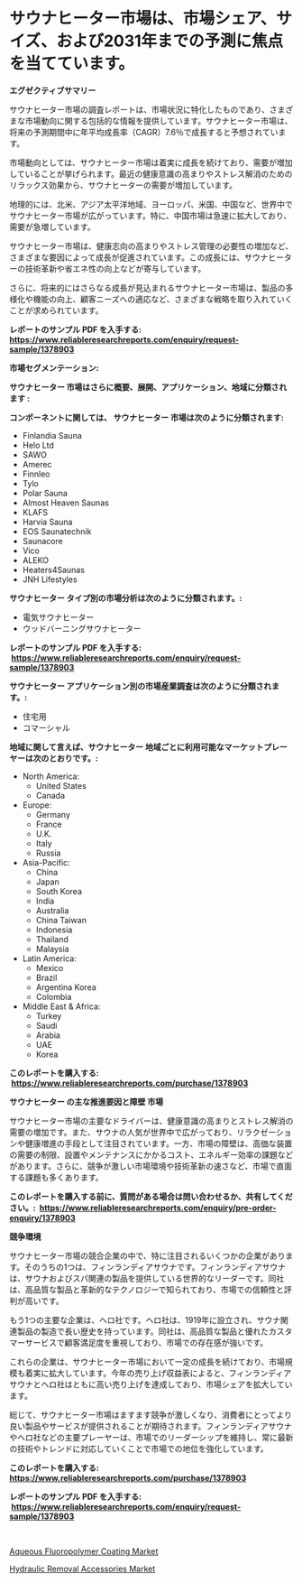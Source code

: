 <p><h1>サウナヒーター市場は、市場シェア、サイズ、および2031年までの予測に焦点を当てています。</h1></p><p><strong>エグゼクティブサマリー</strong></p>
<p><p>サウナヒーター市場の調査レポートは、市場状況に特化したものであり、さまざまな市場動向に関する包括的な情報を提供しています。サウナヒーター市場は、将来の予測期間中に年平均成長率（CAGR）7.6％で成長すると予想されています。</p><p>市場動向としては、サウナヒーター市場は着実に成長を続けており、需要が増加していることが挙げられます。最近の健康意識の高まりやストレス解消のためのリラックス効果から、サウナヒーターの需要が増加しています。</p><p>地理的には、北米、アジア太平洋地域、ヨーロッパ、米国、中国など、世界中でサウナヒーター市場が広がっています。特に、中国市場は急速に拡大しており、需要が急増しています。</p><p>サウナヒーター市場は、健康志向の高まりやストレス管理の必要性の増加など、さまざまな要因によって成長が促進されています。この成長には、サウナヒーターの技術革新や省エネ性の向上などが寄与しています。</p><p>さらに、将来的にはさらなる成長が見込まれるサウナヒーター市場は、製品の多様化や機能の向上、顧客ニーズへの適応など、さまざまな戦略を取り入れていくことが求められています。</p></p>
<p><strong>レポートのサンプル PDF を入手する: <a href="https://www.reliableresearchreports.com/enquiry/request-sample/1378903">https://www.reliableresearchreports.com/enquiry/request-sample/1378903</a></strong></p>
<p><strong>市場セグメンテーション:</strong></p>
<p><strong> サウナヒーター 市場はさらに概要、展開、アプリケーション、地域に分類されます :</strong></p>
<p><strong>コンポーネントに関しては、 サウナヒーター 市場は次のように分類されます: &nbsp;</strong></p>
<p><ul><li>Finlandia Sauna</li><li>Helo Ltd</li><li>SAWO</li><li>Amerec</li><li>Finnleo</li><li>Tylo</li><li>Polar Sauna</li><li>Almost Heaven Saunas</li><li>KLAFS</li><li>Harvia Sauna</li><li>EOS Saunatechnik</li><li>Saunacore</li><li>Vico</li><li>ALEKO</li><li>Heaters4Saunas</li><li>JNH Lifestyles</li></ul></p>
<p><strong> サウナヒーター タイプ別の市場分析は次のように分類されます。:</strong></p>
<p><ul><li>電気サウナヒーター</li><li>ウッドバーニングサウナヒーター</li></ul></p>
<p><strong>レポートのサンプル PDF を入手する: &nbsp;<a href="https://www.reliableresearchreports.com/enquiry/request-sample/1378903">https://www.reliableresearchreports.com/enquiry/request-sample/1378903</a></strong></p>
<p><strong> サウナヒーター アプリケーション別の市場産業調査は次のように分類されます。:</strong></p>
<p><ul><li>住宅用</li><li>コマーシャル</li></ul></p>
<p><strong>地域に関して言えば、サウナヒーター 地域ごとに利用可能なマーケットプレーヤーは次のとおりです。:</strong></p>
<p><ul>
    <li>
        North America:
        <ul>
            <li>United States</li>
            <li>Canada</li>
        </ul>
    </li>
    <li>
        Europe:
        <ul>
            <li>Germany</li>
            <li>France</li>
            <li>U.K.</li>
            <li>Italy</li>
            <li>Russia</li>
        </ul>
    </li>
    <li>
        Asia-Pacific:
        <ul>
            <li>China</li>
            <li>Japan</li>
            <li>South Korea</li>
            <li>India</li>
            <li>Australia</li>
            <li>China Taiwan</li>
            <li>Indonesia</li>
            <li>Thailand</li>
            <li>Malaysia</li>
        </ul>
    </li>
    <li>
        Latin America:
        <ul>
            <li>Mexico</li>
            <li>Brazil</li>
            <li>Argentina Korea</li>
            <li>Colombia</li>
        </ul>
    </li>
    <li>
        Middle East & Africa:
        <ul>
            <li>Turkey</li>
            <li>Saudi</li>
            <li>Arabia</li>
            <li>UAE</li>
            <li>Korea</li>
        </ul>
    </li>
    </ul></p>
<p><strong>このレポートを購入する: &nbsp;<a href="https://www.reliableresearchreports.com/purchase/1378903">https://www.reliableresearchreports.com/purchase/1378903</a></strong></p>
<p><strong>サウナヒーター の主な推進要因と障壁 市場</strong></p>
<p><p>サウナヒーター市場の主要なドライバーは、健康意識の高まりとストレス解消の需要の増加です。また、サウナの人気が世界中で広がっており、リラクゼーションや健康増進の手段として注目されています。一方、市場の障壁は、高価な装置の需要の制限、設置やメンテナンスにかかるコスト、エネルギー効率の課題などがあります。さらに、競争が激しい市場環境や技術革新の速さなど、市場で直面する課題も多くあります。</p></p>
<p><strong>このレポートを購入する前に、質問がある場合は問い合わせるか、共有してください。:&nbsp; <a href="https://www.reliableresearchreports.com/enquiry/pre-order-enquiry/1378903">https://www.reliableresearchreports.com/enquiry/pre-order-enquiry/1378903</a></strong></p>
<p><strong>競争環境</strong></p>
<p><p>サウナヒーター市場の競合企業の中で、特に注目されるいくつかの企業があります。そのうちの1つは、フィンランディアサウナです。フィンランディアサウナは、サウナおよびスパ関連の製品を提供している世界的なリーダーです。同社は、高品質な製品と革新的なテクノロジーで知られており、市場での信頼性と評判が高いです。</p><p>もう1つの主要な企業は、ヘロ社です。ヘロ社は、1919年に設立され、サウナ関連製品の製造で長い歴史を持っています。同社は、高品質な製品と優れたカスタマーサービスで顧客満足度を重視しており、市場での存在感が強いです。</p><p>これらの企業は、サウナヒーター市場において一定の成長を続けており、市場規模も着実に拡大しています。今年の売り上げ収益表によると、フィンランディアサウナとヘロ社はともに高い売り上げを達成しており、市場シェアを拡大しています。</p><p>総じて、サウナヒーター市場はますます競争が激しくなり、消費者にとってより良い製品やサービスが提供されることが期待されます。フィンランディアサウナやヘロ社などの主要プレーヤーは、市場でのリーダーシップを維持し、常に最新の技術やトレンドに対応していくことで市場での地位を強化しています。</p></p>
<p><strong>このレポートを購入する: &nbsp; <a href="https://www.reliableresearchreports.com/purchase/1378903">https://www.reliableresearchreports.com/purchase/1378903</a></strong></p>
<p><strong>レポートのサンプル PDF を入手する: &nbsp;<a href="https://www.reliableresearchreports.com/enquiry/request-sample/1378903">https://www.reliableresearchreports.com/enquiry/request-sample/1378903</a></strong><strong></strong></p>
<p>&nbsp;</p>
<p><p><a href="https://github.com/Sarissaschmalingtr6fz2739/Market-Research-Report-List-1/blob/main/aqueous-fluoropolymer-coating-market.md">Aqueous Fluoropolymer Coating Market</a></p><p><a href="https://five-trouble-98a.notion.site/Hydraulic-Removal-Accessories-Market-Provides-Detailed-Segmentation-of-this-Market-based-on-Type-Ap-25d241fc8d374add87873ee7974ccdd2">Hydraulic Removal Accessories Market</a></p></p>
